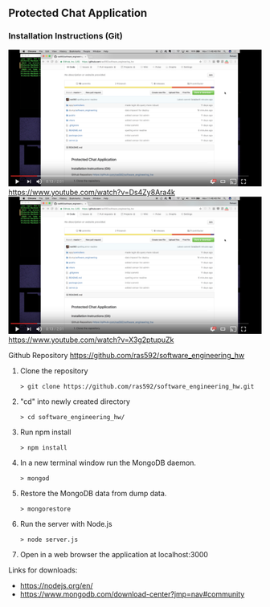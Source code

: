 ## Protected Chat Application

### Installation Instructions (Git)
[![Installation with Git](./readme_video.png)](https://www.youtube.com/watch?v=Ds4Zy8Ara4k "Installation with Git")
https://www.youtube.com/watch?v=Ds4Zy8Ara4k
<br>
[![Downloading without Git](./readme_video.png)](https://www.youtube.com/watch?v=X3g2ptupuZk "Downloading without Git")
https://www.youtube.com/watch?v=X3g2ptupuZk

Github Repository https://github.com/ras592/software_engineering_hw

1. Clone the repository

    ```shell
    > git clone https://github.com/ras592/software_engineering_hw.git
    ```
2. "cd" into newly created directory

    ```shell
    > cd software_engineering_hw/
    ```
3. Run npm install

    ```shell
    > npm install
    ```
4. In a new terminal window run the MongoDB daemon.

    ```shell
    > mongod
    ```
5. Restore the MongoDB data from dump data.

    ```shell
    > mongorestore
    ```
6. Run the server with Node.js

    ```shell
    > node server.js
    ```
7. Open in a web browser the application at localhost:3000

Links for downloads:
- https://nodejs.org/en/
- https://www.mongodb.com/download-center?jmp=nav#community
